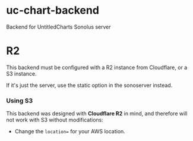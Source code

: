 # uc-chart-backend
Backend for UntitledCharts Sonolus server

# R2
This backend must be configured with a R2 instance from Cloudflare, or a S3 instance.

If it's just the server, use the static option in the sonoserver instead.

### Using S3
This backend was designed with **Cloudflare R2** in mind, and therefore will not work with S3 without modifications:
- Change the `location=` for your AWS location.